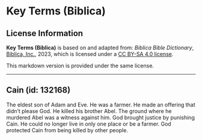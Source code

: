 # Key Terms (Biblica)

## License Information

**Key Terms (Biblica)** is based on and adapted from: _Biblica Bible Dictionary_, [Biblica, Inc.](https://www.biblica.com/), 2023, which is licensed under a [CC BY-SA 4.0 license](https://creativecommons.org/licenses/by-sa/4.0/legalcode.en).

This markdown version is provided under the same license.



--------------------------------

## Cain (id: 132168)

The eldest son of Adam and Eve. He was a farmer. He made an offering that didn’t please God. He killed his brother Abel. The ground where he murdered Abel was a witness against him. God brought justice by punishing Cain. He could no longer live in only one place or be a farmer. God protected Cain from being killed by other people.



